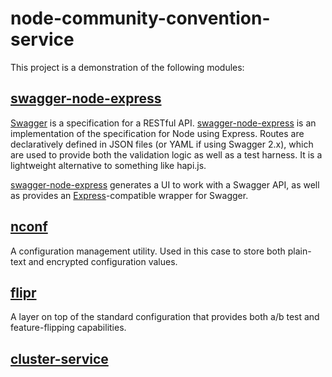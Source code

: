 node-community-convention-service
=================================

This project is a demonstration of the following modules:

[swagger-node-express](https://www.npmjs.com/package/swagger-node-express)
--------------------
[Swagger](http://swagger.io/) is a specification for a RESTful API.
[swagger-node-express](https://www.npmjs.com/package/swagger-node-express) is an
implementation of the specification for Node using Express. Routes are
declaratively defined in JSON files (or YAML if using Swagger 2.x), which are
used to provide both the validation logic as well as a test harness. It is a 
lightweight alternative to something like hapi.js.

[swagger-node-express](https://www.npmjs.com/package/swagger-node-express)
generates a UI to work with a Swagger API, as well as provides an
[Express](http://expressjs.com/)-compatible wrapper for Swagger.

[nconf](https://github.com/indexzero/nconf)
-----
A configuration management utility. Used in this case to store both plain-text
and encrypted configuration values.

[flipr](https://github.com/godaddy/node-flipr)
-----
A layer on top of the standard configuration that provides both a/b test
and feature-flipping capabilities.

[cluster-service](https://github.com/godaddy/node-cluster-service)
---------------
